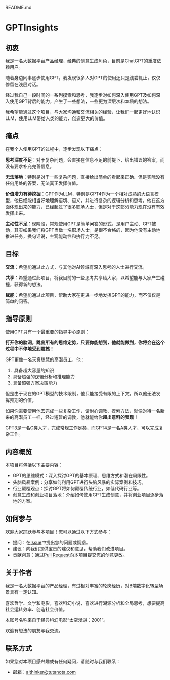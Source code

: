 README.md

# GPTInsights

## 初衷

我是一名大数据平台产品经理，经典的创意生成角色，目前是ChatGPT的重度依赖用户。

随着身边同事逐步使用GPT，我发现很多人对GPT的使用还只是浅尝辄止，仅仅停留在浅层对话。

经过我自己一段时间的一系列摸索和思考，我逐步对如何深入使用GPT及如何深入使用GPT背后的能力，产生了一些想法，一些更为深层次和本质的想法。

我希望能通过这个项目，与大家沟通和交流相关的经验，让我们一起更好地认识LLM、使用LLM带给人类的能力、创造更大的价值。

## 痛点

在我个人使用GPT的过程中，逐步发现以下痛点：

**思考深度不足**：对于复杂问题，会直接在信息不足的前提下，给出错误的答案，而没有要求补充完善信息。

**无法落地**：特别是对于一些复杂问题，直接给出简单的看起来正确、但是实际没有任何用处的答案，无法真正发挥价值。

**价值潜力有待挖掘**：GPT作为LLM，特别是GPT4作为一个相对成熟的大语言模型，他已经能相当好地理解语境、语义，并进行复杂的逻辑分析和思考，他在这方面体现出来的能力，已经超过了很多职场人士，但是对于这部分能力现在没有有效发挥出来。

**主动性不足**：现阶段，常规使用GPT是简单问答的形式，是用户主动、GPT被动，其实如果我们将GPT当做一名职场人士，是很不合格的，因为他没有主动地推进任务，换句话说，主观能动性和执行力不足。

## 目标

**交流**：希望能通过此方式，与其他对AI领域有深入思考的人士进行交流。

**共享**：希望通过此项目，将我目前的一些思考共享给大家，以希望能与大家产生碰撞，获得新的想法。

**赋能**：希望能通过此项目，帮助大家在更进一步地发挥GPT的能力，而不仅仅是简单的问答。

## 指导原则

使用GPT只有一个最重要的指导中心原则：

**打开你的脑洞，跳出所有的思维定势，只要你能想到，他就能做到，你将会在这个过程中不停地受到震撼！**

GPT更像一名天资聪慧的高潜员工，他：

1. ​	具备超大容量的知识
2. 具备超强的逻辑分析和推理能力
3. 具备超强方案决策能力

但是由于现在的GPT模型的技术限制，他只能接受有限的上下文，所以他无法发挥预期的价值。

如果你需要使用他去完成一些复杂工作，请耐心调教、摸索方法，就像对待一名新来的高潜员工一样，经过短暂的调教，他就能给你**超出意料的表现！**

GPT3是一名C类人才，完成常规工作足矣，而GPT4是一名A类人才，可以完成复杂工作。

## 内容概览

本项目将包括以下主要内容：

- GPT的思维模式：深入探讨GPT的基本原理、思维方式和潜在局限性。
- 头脑风暴案例：分享如何利用GPT进行头脑风暴的实际案例和技巧。
- 行业颠覆观点：探讨GPT将如何颠覆传统行业，如低代码行业等。
- 创意生成和创业项目落地：介绍如何使用GPT生成创意，并将创业项目逐步落地的方案。

## 如何参与

欢迎大家踊跃参与本项目！您可以通过以下方式参与：

- 提问：在[Issue](https://github.com/your_username/chatgpt-best-practices/issues)中提出您的问题或疑惑。
- 建议：向我们提供宝贵的建议和意见，帮助我们改进项目。
- 贡献创意：通过[Pull Request](https://github.com/your_username/chatgpt-best-practices/pulls)向本项目提交您的创意更改。

## 关于作者

我是一名大数据平台的产品经理，有过相对丰富的轮岗经历，对B端数字化转型场景具有一定认知。

喜欢哲学、文学和电影，喜欢科幻小说，喜欢进行溯源分析和全局思考，想要提高社会运转效率、创造社会价值。

本账号名称来自于经典科幻电影“太空漫游：2001”。

欢迎有想法的朋友与我交流。

## 联系方式

如果您对本项目感兴趣或有任何疑问，请随时与我们联系：

- 邮箱：aithinker@tutanota.com
